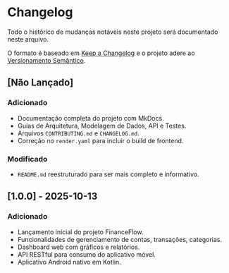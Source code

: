 # Changelog

Todo o histórico de mudanças notáveis neste projeto será documentado neste arquivo.

O formato é baseado em [Keep a Changelog](https://keepachangelog.com/en/1.0.0/) e o projeto adere ao [Versionamento Semântico](https://semver.org/spec/v2.0.0.html).

## [Não Lançado]

### Adicionado
- Documentação completa do projeto com MkDocs.
- Guias de Arquitetura, Modelagem de Dados, API e Testes.
- Arquivos `CONTRIBUTING.md` e `CHANGELOG.md`.
- Correção no `render.yaml` para incluir o build de frontend.

### Modificado
- `README.md` reestruturado para ser mais completo e informativo.

## [1.0.0] - 2025-10-13

### Adicionado
- Lançamento inicial do projeto FinanceFlow.
- Funcionalidades de gerenciamento de contas, transações, categorias.
- Dashboard web com gráficos e relatórios.
- API RESTful para consumo do aplicativo móvel.
- Aplicativo Android nativo em Kotlin.
